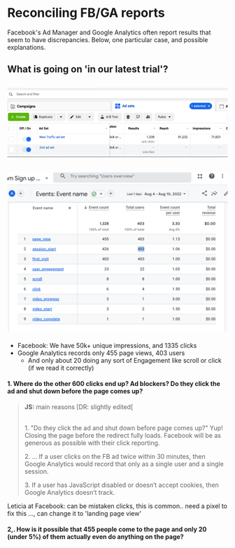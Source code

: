 # Reconciling FB/GA reports

Facebook's Ad Manager and Google Analytics often report results that seem to have discrepancies. Below, one particular case, and possible explanations.

## What is going on 'in our latest trial'?

## ![](<../../.gitbook/assets/image (9).png>)

## ![](<../../.gitbook/assets/image (8) (1).png>) 

* Facebook: We have 50k+ unique impressions, and 1335 clicks
* Google Analytics records only 455 page views, 403 users
  * And only about 20 doing any sort of Engagement like scroll or click  (if we read it correctly)

#### **1. Where do the other 600 clicks end up?  Ad blockers? Do they click the ad and shut down before the page comes up?**



> &#x20;**JS:**  main reasons \[DR: slightly edited\[
>
> \
> 1\. "Do they click the ad and shut down before page comes up?" Yup! Closing the page before the redirect fully loads.  Facebook will be as generous as possible with their click reporting.
>
> 2\.  ... If a user clicks on the FB ad twice within 30 minutes, then Google Analytics would record that only as a single user and a single session.
>
> 3\. If a user has JavaScript disabled or doesn’t accept cookies, then Google Analytics doesn’t track.



Leticia at Facebook: can be mistaken clicks, this is common.. need a pixel to fix this ..., can change it to 'landing page view'

>

#### 2,. How is it possible that 455 people come to the page and only 20 (under  5%) of them actually even do anything on the page?
